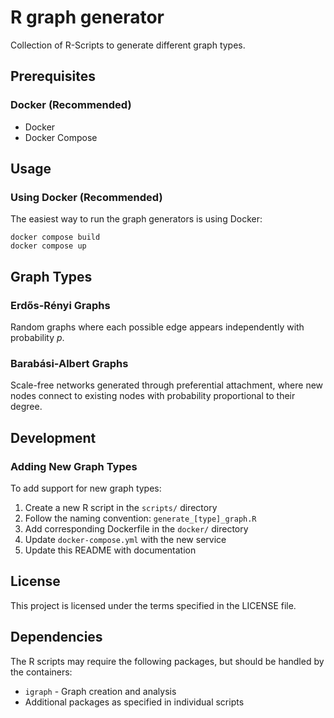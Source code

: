 # R graph generator
Collection of R-Scripts to generate different graph types.

## Prerequisites
### Docker (Recommended)
- Docker
- Docker Compose

## Usage

### Using Docker (Recommended)

The easiest way to run the graph generators is using Docker:
    
    docker compose build
    docker compose up

## Graph Types

### Erdős-Rényi Graphs
Random graphs where each possible edge appears independently with probability *p*. 

### Barabási-Albert Graphs
Scale-free networks generated through preferential attachment, where new nodes connect to existing nodes with probability proportional to their degree.

## Development

### Adding New Graph Types

To add support for new graph types:

1. Create a new R script in the `scripts/` directory
2. Follow the naming convention: `generate_[type]_graph.R`
3. Add corresponding Dockerfile in the `docker/` directory
4. Update `docker-compose.yml` with the new service
5. Update this README with documentation

## License

This project is licensed under the terms specified in the LICENSE file.

## Dependencies

The R scripts may require the following packages, but should be handled by the containers:
- `igraph` - Graph creation and analysis
- Additional packages as specified in individual scripts